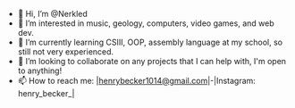- 👋 Hi, I’m @Nerkled
- 👀 I’m interested in music, geology, computers, video games, and web dev. 
- 🌱 I’m currently learning CSIII, OOP, assembly language at my school, so still not very experienced. 
- 💞️ I’m looking to collaborate on any projects that I can help with, I'm open to anything!
- 📫 How to reach me: |henrybecker1014@gmail.com|-|Instagram: henry_becker_|

<!---
Nerkled/Nerkled is a ✨ special ✨ repository because its `README.md` (this file) appears on your GitHub profile.
You can click the Preview link to take a look at your changes.
--->
